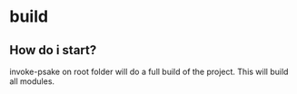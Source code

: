 # build

## How do i start?
invoke-psake on root folder will do a full build of the project. This will build all modules.



